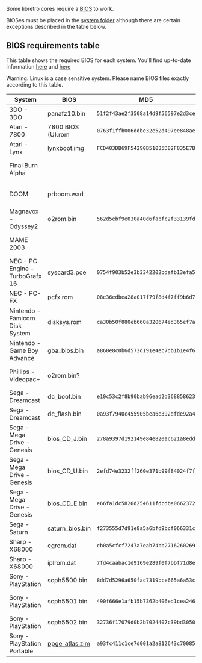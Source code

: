 Some libretro cores require a [BIOS](https://en.wikipedia.org/wiki/BIOS) to work.

BIOSes must be placed in the [system folder](http://www.lakka.tv/doc/Accessing-Lakka-filesystem/) although there are certain exceptions described in the table below.

## BIOS requirements table

This table shows the required BIOS for each system. You'll find up-to-date information [here](https://github.com/libretro/libretro-super/tree/master/dist/info) and [here](https://github.com/libretro/libretro-database/blob/master/dat/BIOS%20-%20Merged.dat)

Warning: Linux is a case sensitive system. Please name BIOS files exactly according to this table.

| System | BIOS | MD5 | Comment |
|---|---|---|---|
| 3DO - 3DO | panafz10.bin | `51f2f43ae2f3508a14d9f56597e2d3ce` |
| Atari - 7800 | 7800 BIOS (U).rom | `0763f1ffb006ddbe32e52d497ee848ae` |
| Atari - Lynx | lynxboot.img | `FCD403DB69F54290B51035D82F835E7B` |
| Final Burn Alpha | | | BIOS goes next to the ROMs |
| DOOM | prboom.wad | | BIOS goes next to the ROMs |
| Magnavox - Odyssey2 | o2rom.bin | `562d5ebf9e030a40d6fabfc2f33139fd` ||
| MAME 2003 | | | BIOS goes next to the ROMs |
| NEC - PC Engine - TurboGrafx 16 | syscard3.pce | `0754f903b52e3b3342202bdafb13efa5` | |
| NEC - PC-FX | pcfx.rom | `08e36edbea28a017f79f8d4f7ff9b6d7` | |
| Nintendo - Famicom Disk System | disksys.rom | `ca30b50f880eb660a320674ed365ef7a` | |
| Nintendo - Game Boy Advance | gba_bios.bin | `a860e8c0b6d573d191e4ec7db1b1e4f6`| |
| Phillips - Videopac+ | o2rom.bin? | | Same as Magnavox Oddessy2? |
| Sega - Dreamcast | dc_boot.bin | `e10c53c2f8b90bab96ead2d368858623` | Goes under `system/dc/` |
| Sega - Dreamcast | dc_flash.bin | `0a93f7940c455905bea6e392dfde92a4` | Goes under `system/dc/` |
| Sega - Mega Drive - Genesis | bios_CD_J.bin | `278a9397d192149e84e820ac621a8edd` | Japan |
| Sega - Mega Drive - Genesis | bios_CD_U.bin | `2efd74e3232ff260e371b99f84024f7f` | USA |
| Sega - Mega Drive - Genesis | bios_CD_E.bin | `e66fa1dc5820d254611fdcdba0662372` | Europe |
| Sega - Saturn | saturn_bios.bin | `f273555d7d91e8a5a6bfd9bcf066331c` | |
| Sharp - X68000 | cgrom.dat | `cb0a5cfcf7247a7eab74bb2716260269` | Goes under `system/keropi/` |
| Sharp - X68000 | iplrom.dat | `7fd4caabac1d9169e289f0f7bbf71d8e` | Goes under `system/keropi/`|
| Sony - PlayStation | scph5500.bin | `8dd7d5296a650fac7319bce665a6a53c` | Japan |
| Sony - PlayStation | scph5501.bin | `490f666e1afb15b7362b406ed1cea246` | USA (Can be renamed from scph7003.bin) |
| Sony - PlayStation | scph5502.bin | `32736f17079d0b2b7024407c39bd3050` | Europe |
| Sony - PlayStation Portable | [ppge_atlas.zim](https://github.com/libretro/libretro-ppsspp/raw/master/assets/ppge_atlas.zim) | `a93fc411c1ce7d001a2a812643c70085` | Goes under `system/PPSSPP/` |
